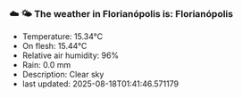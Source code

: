 ### ☁️ 🌤️  The weather in Florianópolis is: Florianópolis

- Temperature: 15.34°C
- On flesh: 15.44°C
- Relative air humidity: 96%
- Rain: 0.0 mm
- Description: Clear sky
- last updated: 2025-08-18T01:41:46.571179
